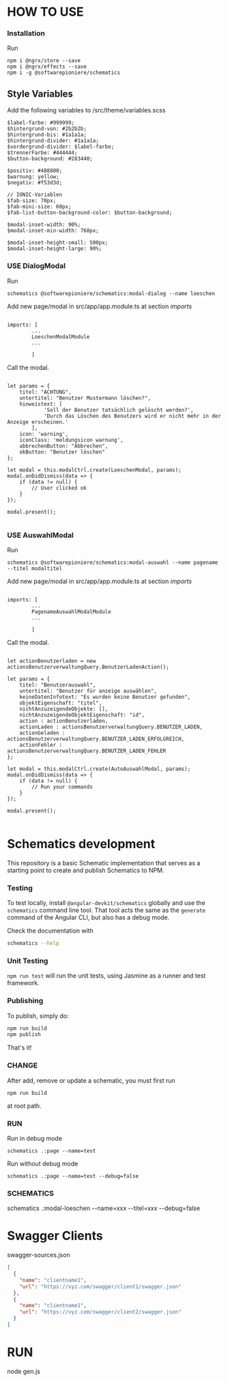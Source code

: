 # HOW TO USE

### Installation

Run

```
npm i @ngrx/store --save
npm i @ngrx/effects --save
npm i -g @softwarepioniere/schematics
```

## Style Variables

Add the following variables to /src/theme/variables.scss

```
$label-farbe: #999999;
$hintergrund-von: #2b2b2b;
$hintergrund-bis: #1a1a1a;
$hintergrund-divider: #1a1a1a;
$vordergrund-divider: $label-farbe;
$trennerFarbe: #444444;
$button-background: #283440;

$positiv: #488800;
$warnung: yellow;
$negativ: #f53d3d;

// IONIC-Variablen
$fab-size: 70px;
$fab-mini-size: 60px;
$fab-list-button-background-color: $button-background;

$modal-inset-width: 90%;
$modal-inset-min-width: 768px;

$modal-inset-height-small: 500px;
$modal-inset-height-large: 90%;
```


### USE DialogModal

Run 

```
schematics @softwarepioniere/schematics:modal-dialog --name loeschen
```

Add new page/modal in src/app/app.module.ts at section *imports*

```

imports: [
        ...
        LoeschenModalModule
        ...

        ]
```

Call the modal.

```

let params = {
    titel: "ACHTUNG",
    untertitel: "Benutzer Mustermann löschen?",
    hinweistext: [
            'Soll der Benutzer tatsächlich gelöscht werden?', 
            'Durch das Löschen des Benutzers wird er nicht mehr in der Anzeige erscheinen.'
        ],
    icon: 'warning',
    iconClass: 'meldungsicon warnung',
    abbrechenButton: "Abbrechen",
    okButton: "Benutzer löschen"
};

let modal = this.modalCtrl.create(LoeschenModal, params);
modal.onDidDismiss(data => {
    if (data != null) {
        // User clicked ok
    }
});

modal.present();
        
```


### USE AuswahlModal

Run 

```
schematics @softwarepioniere/schematics:modal-auswahl --name pagename --titel modaltitel
```

Add new page/modal in src/app/app.module.ts at section *imports*

```

imports: [
        ...
        PagenameAuswahlModalModule
        ...

        ]
```

Call the modal.

```

let actionBenutzerladen = new actionsBenutzerverwaltungQuery.BenutzerLadenAction();

let params = {
    titel: "Benutzerauswahl",
    untertitel: "Benutzer für anzeige auswählen",
    keineDatenInfotext: "Es wurden keine Benutzer gefunden",
    objektEigenschaft: "titel",
    nichtAnzuzeigendeObjekte: [],
    nichtAnzuzeigendeObjektEigenschaft: "id",
    action : actionBenutzerladen,
    actionLaden : actionsBenutzerverwaltungQuery.BENUTZER_LADEN,
    actionGeladen : actionsBenutzerverwaltungQuery.BENUTZER_LADEN_ERFOLGREICH,
    actionFehler : actionsBenutzerverwaltungQuery.BENUTZER_LADEN_FEHLER
};

let modal = this.modalCtrl.create(AutoAuswahlModal, params);
modal.onDidDismiss(data => {
    if (data != null) {
        // Run your commands
    }
});

modal.present();
        
```


# Schematics development

This repository is a basic Schematic implementation that serves as a starting point to create and publish Schematics to NPM.

### Testing

To test locally, install `@angular-devkit/schematics` globally and use the `schematics` command line tool. That tool acts the same as the `generate` command of the Angular CLI, but also has a debug mode.

Check the documentation with
```bash
schematics --help
```

### Unit Testing

`npm run test` will run the unit tests, using Jasmine as a runner and test framework.

### Publishing

To publish, simply do:

```bash
npm run build
npm publish
```

That's it!
 
### CHANGE
After add, remove or update a schematic, you must first run 

```
npm run build 
```

at root path.
 
### RUN

Run in debug mode
```
schematics .:page --name=test
```

Run without debug mode
```
schematics .:page --name=test --debug=false
```

### SCHEMATICS
schematics .:modal-loeschen --name=xxx --titel=xxx --debug=false

# Swagger Clients

swagger-sources.json 
````json
[
  {
    "name": "clientname1",
    "url": "https://xyz.com/swagger/client1/swagger.json"
  },
  {
    "name": "clientname1",
    "url": "https://xyz.com/swagger/client2/swagger.json"
  }
]
````

# RUN
node gen.js
